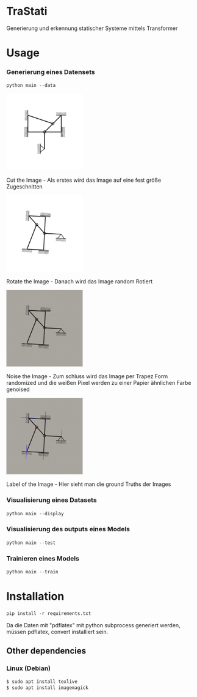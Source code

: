 # TraStati

Generierung und erkennung statischer Systeme mittels Transformer

# Usage

### Generierung eines Datensets

```python
python main --data
```

<div>
    <img src="assets/cut_image.jpg" width="200" alt="Cut Image">
    <p>Cut the Image - Als erstes wird das Image auf eine fest größe Zugeschnitten</p>
    <img src="assets/rotated_image.jpg" width="200" alt="Rotated Image">
    <p>Rotate the Image - Danach wird das Image random Rotiert</p>
    <img src="assets/noised_image.jpg" width="200" alt="Noised Image">
    <p>Noise the Image - Zum schluss wird das Image per Trapez Form randomized und die weißen Pixel werden zu einer Papier ähnlichen Farbe genoised</p>
    <img src="assets/output_image.jpg" width="200" alt="Output Image">
    <p>Label of the Image - Hier sieht man die ground Truths der Images</p>
</div>

### Visualisierung eines Datasets

```python
python main --display
```

### Visualisierung des outputs eines Models

```python
python main --test
```

### Trainieren eines Models

```python
python main --train
```

# Installation

```python
pip install -r requirements.txt
```

Da die Daten mit "pdflatex" mit python subprocess generiert werden, müssen pdflatex, convert installiert sein.

## Other dependencies

### Linux (Debian)

```console
$ sudo apt install texlive
$ sudo apt install imagemagick

```
